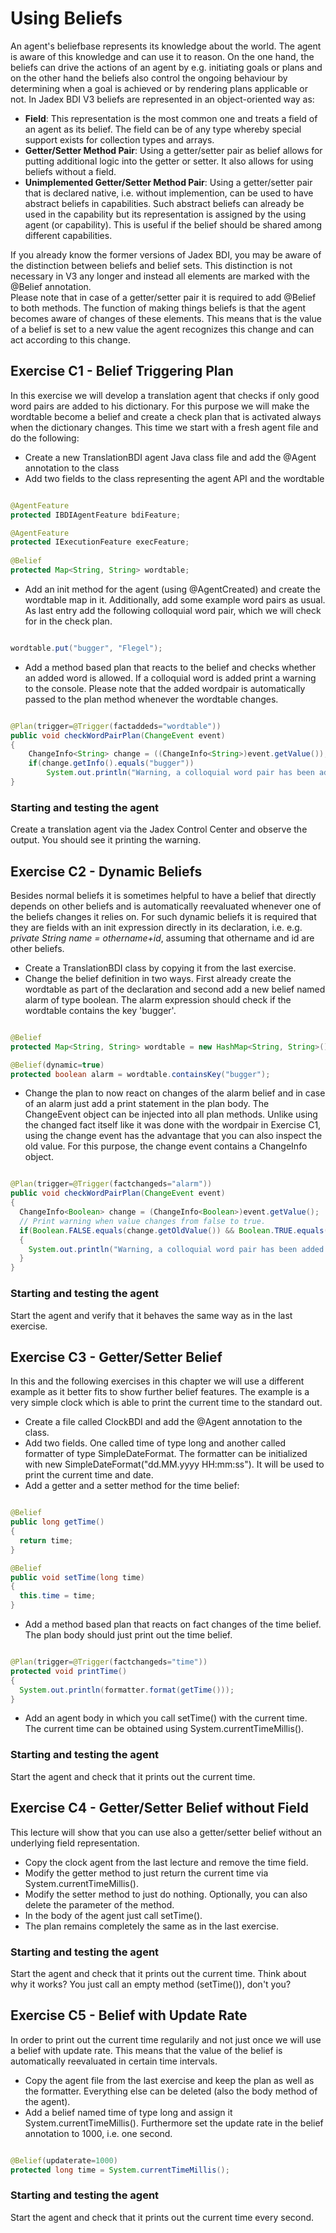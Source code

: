 # Using Beliefs

An agent's beliefbase represents its knowledge about the world. The agent is aware of this knowledge and can use it to reason. On the one hand, the beliefs can drive the actions of an agent by e.g. initiating goals or plans and on the other hand the beliefs also control the ongoing behaviour by determining when a goal is achieved or by rendering plans applicable or not. In Jadex BDI V3 beliefs are represented in an object-oriented way as:

-   **Field**: This representation is the most common one and treats a field of an agent as its belief. The field can be of any type whereby special support exists for collection types and arrays. 
-   **Getter/Setter Method Pair**: Using a getter/setter pair as belief allows for putting additional logic into the getter or setter. It also allows for using beliefs without a field.
-   **Unimplemented Getter/Setter Method Pair**: Using a getter/setter pair that is declared native, i.e. without implemention, can be used to have abstract beliefs in capabilities. Such abstract beliefs can already be used in the capability but its representation is assigned by the using agent (or capability). This is useful if the belief should be shared among different capabilities.

If you already know the former versions of Jadex BDI, you may be aware of the distinction between beliefs and belief sets. This distinction is not necessary in V3 any longer and instead all elements are marked with the @Belief annotation.  
Please note that in case of a getter/setter pair it is required to add @Belief to both methods. 
The function of making things beliefs is that the agent becomes aware of changes of these elements. 
This means that is the value of a belief is set to a new value the agent recognizes this change and can act according to this change. 

Exercise C1 - Belief Triggering Plan
-------------------------------------------------

In this exercise we will develop a translation agent that checks if only good word pairs are added to his dictionary. For this purpose we will make the wordtable become a belief and create a check plan that is activated always when the dictionary changes. This time we start with a fresh agent file and do the following:

-   Create a new TranslationBDI agent Java class file and add the @Agent annotation to the class
-   Add two fields to the class representing the agent API and the wordtable


```java

@AgentFeature
protected IBDIAgentFeature bdiFeature;

@AgentFeature
protected IExecutionFeature execFeature;
	
@Belief
protected Map<String, String> wordtable;

```


-   Add an init method for the agent (using @AgentCreated) and create the wordtable map in it. Additionally, add some example word pairs as usual. As last entry add the following colloquial word pair, which we will check for in the check plan.


```java

wordtable.put("bugger", "Flegel");

```


-   Add a method based plan that reacts to the belief and checks whether an added word is allowed. If a colloquial word is added print a warning to the console. Please note that the added wordpair is automatically passed to the plan method whenever the wordtable changes.


```java

@Plan(trigger=@Trigger(factaddeds="wordtable"))
public void checkWordPairPlan(ChangeEvent event)
{
    ChangeInfo<String> change = ((ChangeInfo<String>)event.getValue());
    if(change.getInfo().equals("bugger"))
        System.out.println("Warning, a colloquial word pair has been added: "+change.getInfo()+" "+change.getValue());
}

```


### Starting and testing the agent
Create a translation agent via the Jadex Control Center and observe the output. You should see it printing the warning.

Exercise C2 - Dynamic Beliefs
------------------------------------------

Besides normal beliefs it is sometimes helpful to have a belief that directly depends on other beliefs and is automatically reevaluated whenever one of the beliefs changes it relies on. For such dynamic beliefs it is required that they are fields with an init expression directly in its declaration, i.e. e.g. *private String name = othername+id*, assuming that othername and id are other beliefs.

-   Create a TranslationBDI class by copying it from the last exercise. 
-   Change the belief definition in two ways. First already create the wordtable as part of the declaration and second add a new belief named alarm of type boolean. The alarm expression should check if the wordtable contains the key 'bugger'. 


```java

@Belief
protected Map<String, String> wordtable = new HashMap<String, String>();

@Belief(dynamic=true)
protected boolean alarm = wordtable.containsKey("bugger");

```


-   Change the plan to now react on changes of the alarm belief and in case of an alarm just add a print statement in the plan body. The ChangeEvent object can be injected into all plan methods. 
Unlike using the changed fact itself like it was done with the wordpair in Exercise C1, using the change event has the advantage that you can also inspect the old value. For this purpose, the change event contains a ChangeInfo object.


```java

@Plan(trigger=@Trigger(factchangeds="alarm"))
public void checkWordPairPlan(ChangeEvent event)
{
  ChangeInfo<Boolean> change = (ChangeInfo<Boolean>)event.getValue();
  // Print warning when value changes from false to true.
  if(Boolean.FALSE.equals(change.getOldValue()) && Boolean.TRUE.equals(change.getValue()))
  {
    System.out.println("Warning, a colloquial word pair has been added.");
  }
}

```


### Starting and testing the agent
Start the agent and verify that it behaves the same way as in the last exercise.

Exercise C3 - Getter/Setter Belief
-----------------------------------------------

In this and the following exercises in this chapter we will use a different example as it better fits to show further belief features. The example is a very simple clock which is able to print the current time to the standard out. 

-   Create a file called ClockBDI and add the @Agent annotation to the class.
-   Add two fields. One called time of type long and another called formatter of type SimpleDateFormat. The formatter can be initialized with new SimpleDateFormat("dd.MM.yyyy HH:mm:ss"). It will be used to print the current time and date.
-   Add a getter and a setter method for the time belief:


```java

@Belief
public long getTime()
{
  return time;
}

@Belief
public void setTime(long time)
{
  this.time = time;
}

```

-   Add a method based plan that reacts on fact changes of the time belief. The plan body should just print out the time belief.

```java

@Plan(trigger=@Trigger(factchangeds="time"))
protected void printTime()
{
  System.out.println(formatter.format(getTime()));
}

```


-   Add an agent body in which you call setTime() with the current time. The current time can be obtained using System.currentTimeMillis().

### Starting and testing the agent
Start the agent and check that it prints out the current time.

Exercise C4 - Getter/Setter Belief without Field
-------------------------------------------------------------

This lecture will show that you can use also a getter/setter belief without an underlying field representation.  

-   Copy the clock agent from the last lecture and remove the time field.
-   Modify the getter method to just return the current time via System.currentTimeMillis().
-   Modify the setter method to just do nothing. Optionally, you can also delete the parameter of the method.
-   In the body of the agent just call setTime().
-   The plan remains completely the same as in the last exercise.

### Starting and testing the agent
Start the agent and check that it prints out the current time. Think about why it works? You just call an empty method (setTime()), don't you?

Exercise C5 - Belief with Update Rate
--------------------------------------------------

In order to print out the current time regularily and not just once we will use a belief with update rate. This means that the value of the belief is automatically reevaluated in certain time intervals. 

-   Copy the agent file from the last exercise and keep the plan as well as the formatter. Everything else can be deleted (also the body method of the agent).
-   Add a belief named time of type long and assign it System.currentTimeMillis(). Furthermore set the update rate in the belief annotation to 1000, i.e. one second.

```java

@Belief(updaterate=1000)
protected long time = System.currentTimeMillis();

```

### Starting and testing the agent
Start the agent and check that it prints out the current time every second.
